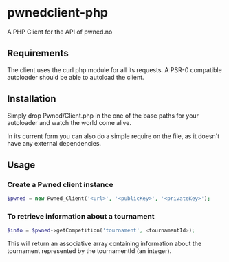 # pwnedclient-php
A PHP Client for the API of pwned.no

## Requirements
The client uses the curl php module for all its requests. A PSR-0 compatible 
autoloader should be able to autoload the client.

## Installation
Simply drop Pwned/Client.php in the one of the base paths for your 
autoloader and watch the world come alive.

In its current form you can also do a simple require on the file,
as it doesn't have any external dependencies.

## Usage

### Create a Pwned client instance
```php
$pwned = new Pwned_Client('<url>', '<publicKey>', '<privateKey>');
```

### To retrieve information about a tournament
```php
$info = $pwned->getCompetition('tournament', <tournamentId>);
```

This will return an associative array containing information about the 
tournament represented by the tournamentId (an integer).